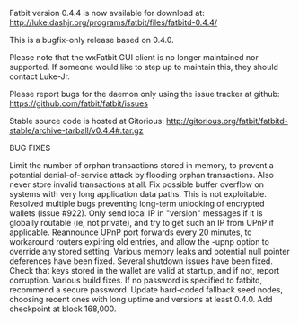 Fatbit version 0.4.4 is now available for download at:
http://luke.dashjr.org/programs/fatbit/files/fatbitd-0.4.4/

This is a bugfix-only release based on 0.4.0.

Please note that the wxFatbit GUI client is no longer maintained nor supported. If someone would like to step up to maintain this, they should contact Luke-Jr.

Please report bugs for the daemon only using the issue tracker at github:
https://github.com/fatbit/fatbit/issues

Stable source code is hosted at Gitorious:
http://gitorious.org/fatbit/fatbitd-stable/archive-tarball/v0.4.4#.tar.gz

BUG FIXES

Limit the number of orphan transactions stored in memory, to prevent a potential denial-of-service attack by flooding orphan transactions. Also never store invalid transactions at all.
Fix possible buffer overflow on systems with very long application data paths. This is not exploitable.
Resolved multiple bugs preventing long-term unlocking of encrypted wallets (issue #922).
Only send local IP in "version" messages if it is globally routable (ie, not private), and try to get such an IP from UPnP if applicable.
Reannounce UPnP port forwards every 20 minutes, to workaround routers expiring old entries, and allow the -upnp option to override any stored setting.
Various memory leaks and potential null pointer deferences have been
fixed.
Several shutdown issues have been fixed.
Check that keys stored in the wallet are valid at startup, and if not,
report corruption.
Various build fixes.
If no password is specified to fatbitd, recommend a secure password.
Update hard-coded fallback seed nodes, choosing recent ones with long uptime and versions at least 0.4.0.
Add checkpoint at block 168,000.

